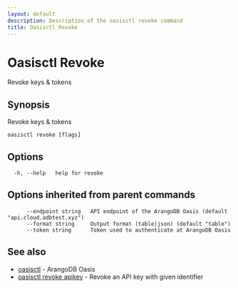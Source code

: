 ```yaml
---
layout: default
description: Description of the oasisctl revoke command
title: Oasisctl Revoke
---
```

# Oasisctl Revoke

Revoke keys & tokens

## Synopsis

Revoke keys & tokens

```
oasisctl revoke [flags]
```

## Options

```
  -h, --help   help for revoke
```

## Options inherited from parent commands

```
      --endpoint string   API endpoint of the ArangoDB Oasis (default "api.cloud.adbtest.xyz")
      --format string     Output format (table|json) (default "table")
      --token string      Token used to authenticate at ArangoDB Oasis
```

## See also

* [oasisctl](oasisctl-options.html)	 - ArangoDB Oasis
* [oasisctl revoke apikey](oasisctl-revoke-apikey.html)	 - Revoke an API key with given identifier

